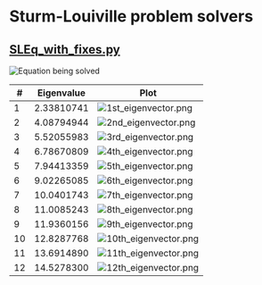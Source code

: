 # Sturm-Louiville problem solvers

## [SLEq_with_fixes.py](SLEq_with_fixes.py)

![Equation being solved](Equation_being_solved.png)

| #  | Eigenvalue | Plot                                          |
|----|------------|-----------------------------------------------|
| 1  | 2.33810741 | ![1st_eigenvector.png](1st_eigenvector.png)   |
| 2  | 4.08794944 | ![2nd_eigenvector.png](2nd_eigenvector.png)   |
| 3  | 5.52055983 | ![3rd_eigenvector.png](3rd_eigenvector.png)   |
| 4  | 6.78670809 | ![4th_eigenvector.png](4th_eigenvector.png)   |
| 5  | 7.94413359 | ![5th_eigenvector.png](5th_eigenvector.png)   |
| 6  | 9.02265085 | ![6th_eigenvector.png](6th_eigenvector.png)   |
| 7  | 10.0401743 | ![7th_eigenvector.png](7th_eigenvector.png)   |
| 8  | 11.0085243 | ![8th_eigenvector.png](8th_eigenvector.png)   |
| 9  | 11.9360156 | ![9th_eigenvector.png](9th_eigenvector.png)   |
| 10 | 12.8287768 | ![10th_eigenvector.png](10th_eigenvector.png) |
| 11 | 13.6914890 | ![11th_eigenvector.png](11th_eigenvector.png) |
| 12 | 14.5278300 | ![12th_eigenvector.png](12th_eigenvector.png) |